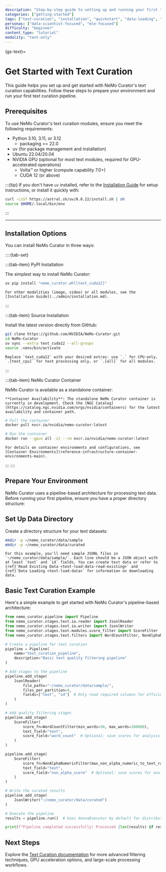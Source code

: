 ```yaml
---
description: "Step-by-step guide to setting up and running your first text curation pipeline with NeMo Curator"
categories: ["getting-started"]
tags: ["text-curation", "installation", "quickstart", "data-loading", "quality-filtering", "python-api"]
personas: ["data-scientist-focused", "mle-focused"]
difficulty: "beginner"
content_type: "tutorial"
modality: "text-only"
---
```


(gs-text)=

# Get Started with Text Curation

This guide helps you set up and get started with NeMo Curator's text curation capabilities. Follow these steps to prepare your environment and run your first text curation pipeline.

## Prerequisites

To use NeMo Curator's text curation modules, ensure you meet the following requirements:

* Python 3.10, 3.11, or 3.12
  * packaging >= 22.0
* uv (for package management and installation)
* Ubuntu 22.04/20.04
* NVIDIA GPU (optional for most text modules, required for GPU-accelerated operations)
  * Volta™ or higher (compute capability 7.0+)
  * CUDA 12 (or above)

:::{tip}
If you don't have `uv` installed, refer to the [Installation Guide](../admin/installation.md) for setup instructions, or install it quickly with:

```bash
curl -LsSf https://astral.sh/uv/0.8.22/install.sh | sh
source $HOME/.local/bin/env
```

:::

---

## Installation Options

You can install NeMo Curator in three ways:

::::{tab-set}

:::{tab-item} PyPI Installation

The simplest way to install NeMo Curator:

```bash
uv pip install "nemo_curator.whl[text_cuda12]"
```

```{note}
For other modalities (image, video) or all modules, see the [Installation Guide](../admin/installation.md).
```

:::

:::{tab-item} Source Installation

Install the latest version directly from GitHub:

```bash
git clone https://github.com/NVIDIA/NeMo-Curator.git
cd NeMo-Curator
uv sync --extra text_cuda12 --all-groups
source .venv/bin/activate 
```

```{note}
Replace `text_cuda12` with your desired extras: use `.` for CPU-only, `.[text_cpu]` for text processing only, or `.[all]` for all modules.
```

:::

:::{tab-item} NeMo Curator Container

NeMo Curator is available as a standalone container:

```{warning}
**Container Availability**: The standalone NeMo Curator container is currently in development. Check the [NGC Catalog](https://catalog.ngc.nvidia.com/orgs/nvidia/containers) for the latest availability and container path.
```

```bash
# Pull the container
docker pull nvcr.io/nvidia/nemo-curator:latest

# Run the container
docker run --gpus all -it --rm nvcr.io/nvidia/nemo-curator:latest
```

```{seealso}
For details on container environments and configurations, see [Container Environments](reference-infrastructure-container-environments-main).
```

:::
::::

## Prepare Your Environment

NeMo Curator uses a pipeline-based architecture for processing text data. Before running your first pipeline, ensure you have a proper directory structure:

## Set Up Data Directory

Create a directory structure for your text datasets:

```bash
mkdir -p ~/nemo_curator/data/sample
mkdir -p ~/nemo_curator/data/curated
```

```{note}
For this example, you'll need sample JSONL files in `~/nemo_curator/data/sample/`. Each line should be a JSON object with at least `text` and `id` fields. You can create test data or refer to {ref}`Read Existing Data <text-load-data-read-existing>` and {ref}`Data Loading <text-load-data>` for information on downloading data.
```

## Basic Text Curation Example

Here's a simple example to get started with NeMo Curator's pipeline-based architecture:

```python
from nemo_curator.pipeline import Pipeline
from nemo_curator.stages.text.io.reader import JsonlReader
from nemo_curator.stages.text.io.writer import JsonlWriter
from nemo_curator.stages.text.modules.score_filter import ScoreFilter
from nemo_curator.stages.text.filters import WordCountFilter, NonAlphaNumericFilter

# Create a pipeline for text curation
pipeline = Pipeline(
    name="text_curation_pipeline",
    description="Basic text quality filtering pipeline"
)

# Add stages to the pipeline
pipeline.add_stage(
    JsonlReader(
        file_paths="~/nemo_curator/data/sample/",
        files_per_partition=4,
        fields=["text", "id"]  # Only read required columns for efficiency
    )
)

# Add quality filtering stages
pipeline.add_stage(
    ScoreFilter(
        score_fn=WordCountFilter(min_words=50, max_words=100000),
        text_field="text",
        score_field="word_count"  # Optional: save scores for analysis
    )
)

pipeline.add_stage(
    ScoreFilter(
        score_fn=NonAlphaNumericFilter(max_non_alpha_numeric_to_text_ratio=0.25),
        text_field="text",
        score_field="non_alpha_score"  # Optional: save scores for analysis
    )
)

# Write the curated results
pipeline.add_stage(
    JsonlWriter("~/nemo_curator/data/curated")
)

# Execute the pipeline
results = pipeline.run()  # Uses XennaExecutor by default for distributed processing

print(f"Pipeline completed successfully! Processed {len(results) if results else 0} tasks.")
```

## Next Steps

Explore the [Text Curation documentation](text-overview) for more advanced filtering techniques, GPU acceleration options, and large-scale processing workflows.
